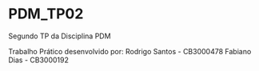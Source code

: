 # PDM_TP02
Segundo TP da Disciplina PDM

Trabalho Prático desenvolvido por:
Rodrigo Santos 	- CB3000478
Fabiano Dias 	- CB3000192